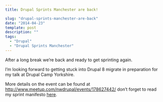 ```yaml
---
title: Drupal Sprints Manchester are back!

slug: "drupal-sprints-manchester-are-back"
date: "2014-04-23"
template: post
description: ""
tags:
  - "Drupal"
  - "Drupal Sprints Manchester"
---
```

After a long break we’re back and ready to get sprinting again. 

I’m looking forward to getting stuck into Drupal 8 migrate in preparation for my talk at Drupal Camp Yorkshire.

More details on the event can be found at http://www.meetup.com/nwdrupal/events/178627442/ don’t forget to read my sprint manifesto [here](http://mikebell.io/blog/29-01-2014/manchester-drupal-sprint-manifesto-v20).
